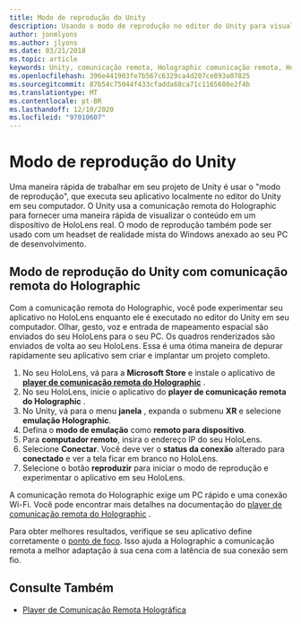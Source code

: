 ```yaml
---
title: Modo de reprodução do Unity
description: Usando o modo de reprodução no editor do Unity para visualizar as alterações em um dispositivo sem implantar um aplicativo.
author: jonmlyons
ms.author: jlyons
ms.date: 03/21/2018
ms.topic: article
keywords: Unity, comunicação remota, Holographic comunicação remota, Holographic de comunicação remota, HoloLens, headset de realidade misturada, headset de realidade mista do Windows, headset de realidade virtual, modo de reprodução de Unity
ms.openlocfilehash: 396e441903fe7b567c6329ca4d207ce893a07825
ms.sourcegitcommit: 87b54c75044f433cfadda68ca71c1165608e2f4b
ms.translationtype: MT
ms.contentlocale: pt-BR
ms.lasthandoff: 12/10/2020
ms.locfileid: "97010607"
---
```

# <a name="unity-play-mode"></a>Modo de reprodução do Unity

Uma maneira rápida de trabalhar em seu projeto de Unity é usar o "modo de reprodução", que executa seu aplicativo localmente no editor do Unity em seu computador. O Unity usa a comunicação remota do Holographic para fornecer uma maneira rápida de visualizar o conteúdo em um dispositivo de HoloLens real. O modo de reprodução também pode ser usado com um headset de realidade mista do Windows anexado ao seu PC de desenvolvimento.

## <a name="unity-play-mode-with-holographic-remoting"></a>Modo de reprodução do Unity com comunicação remota do Holographic

Com a comunicação remota do Holographic, você pode experimentar seu aplicativo no HoloLens enquanto ele é executado no editor do Unity em seu computador. Olhar, gesto, voz e entrada de mapeamento espacial são enviados do seu HoloLens para o seu PC. Os quadros renderizados são enviados de volta ao seu HoloLens. Essa é uma ótima maneira de depurar rapidamente seu aplicativo sem criar e implantar um projeto completo.
1. No seu HoloLens, vá para a **Microsoft Store** e instale o aplicativo de **[player de comunicação remota do Holographic](https://www.microsoft.com/store/p/holographic-remoting-player/9nblggh4sv40)** .
2. No seu HoloLens, inicie o aplicativo do **player de comunicação remota do Holographic** .
3. No Unity, vá para o menu **janela** , expanda o submenu **XR** e selecione **emulação Holographic**.
4. Defina o **modo de emulação** como **remoto para dispositivo**.
5. Para **computador remoto**, insira o endereço IP do seu HoloLens.
6. Selecione **Conectar**. Você deve ver o **status da conexão** alterado para **conectado** e ver a tela ficar em branco no HoloLens.
7. Selecione o botão **reproduzir** para iniciar o modo de reprodução e experimentar o aplicativo em seu HoloLens.

A comunicação remota do Holographic exige um PC rápido e uma conexão Wi-Fi. Você pode encontrar mais detalhes na documentação do [player de comunicação remota do Holographic](../platform-capabilities-and-apis/holographic-remoting-player.md) .

Para obter melhores resultados, verifique se seu aplicativo define corretamente o [ponto de foco](focus-point-in-unity.md). Isso ajuda a Holographic a comunicação remota a melhor adaptação à sua cena com a latência de sua conexão sem fio.

## <a name="see-also"></a>Consulte Também
* [Player de Comunicação Remota Holográfica](../platform-capabilities-and-apis/holographic-remoting-player.md)

